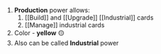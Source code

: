 1. **Production** power allows:
	1. [[Build]] and [[Upgrade]] [[Industrial]] cards
	2. [[Manage]] industrial cards
2. Color - **yellow** 🟡
3. Also can be called **Industrial** power
